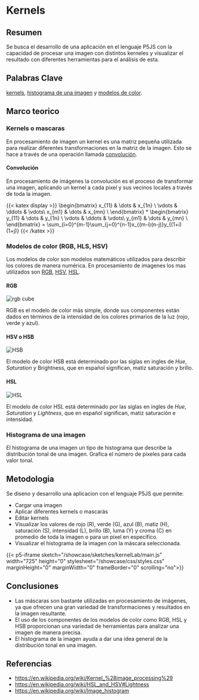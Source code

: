 
# Kernels

<script>
    function resizeIframe(obj) {
        obj.style.height = obj.contentWindow.document.documentElement.scrollHeight + 'px';
    }
</script>
 <link rel="stylesheet" type="text/css" href="/showcase/styles/styles.css" />

## Resumen
Se busca el desarrollo de una aplicación en el lenguaje P5JS con la capacidad de procesar una imagen con distintos kerneles y visualizar el resultado con diferentes herramientas para el análisis de esta.
## Palabras Clave 
[kernels](#kernels-o-mascaras), [histograma de una imagen](#histograma-de-una-imagen) y [modelos de color](#modelos-de-color-rgb-hls-hsv).
## Marco teorico
### Kernels o mascaras
En procesamiento de imagen un kernel es una matriz pequeña utilizada para realizar diferentes transformaciones en la matriz de la imagen. Esto se hace a través de una operación llamada [convolución](#convolución).

#### Convolución
En procesamiento de imágenes la convolución es el proceso de transformar una imagen, aplicando un kernel a cada pixel y sus vecinos locales a través de toda la imagen.

{{< katex display >}}
\begin{bmatrix}
   x_{11} & \dots & x_{1n} \\
   \vdots & \ddots & \vdots\\
   x_{m1} & \dots & x_{mn} \\
\end{bmatrix} * 
\begin{bmatrix}
   y_{11} & \dots & y_{1n} \\
   \vdots & \ddots & \vdots\\
   y_{m1} & \dots & y_{mn} \\
\end{bmatrix}
= \sum_{i=0}^{m-1}\sum_{j=0}^{n-1}x_{(m-i)(n-j)}y_{(1+i)(1+j)}
{{< /katex >}}

### Modelos de color (RGB, HLS, HSV)
Los modelos de color son modelos matemáticos utilizados para describir los colores de manera numérica. En procesamiento de imagenes los mas utilizados son [RGB](#rgb), [HSV](#hsv-o-hsb), [HSL](#hsl).

#### RGB
![rgb cube](https://upload.wikimedia.org/wikipedia/commons/6/65/Colorcube-1.png#floatright)

RGB es el modelo de color más simple, donde sus componentes están dados en términos de la intensidad de los colores primarios de la luz (rojo, verde y azul).
#### HSV o HSB
![HSB](https://upload.wikimedia.org/wikipedia/commons/thumb/4/4e/HSV_color_solid_cylinder.png/800px-HSV_color_solid_cylinder.png#floatright)

El modelo de color HSB está determinado por las siglas en ingles de _Hue_, _Saturation_ y Brightness, que en español significan, matiz saturación y brillo.
#### HSL
![HSL](https://upload.wikimedia.org/wikipedia/commons/thumb/3/35/HSL_color_solid_cylinder.png/800px-HSL_color_solid_cylinder.png#floatright)

El modelo de color HSL está determinado por las siglas en ingles de _Hue_, _Saturation_ y _Lightness_, que en español significan, matiz saturación e intensidad.

### Histograma de una imagen
El histograma de una imagen un tipo de histograma que describe la distribución tonal de una imagen. Grafica el número de pixeles para cada valor tonal.

## Metodologia
Se diseno y desarrollo una aplicacion con el lenguaje P5JS que permite:
- Cargar una imagen
- Aplicar diferentes kernels o mascarás
- Editar kernels
- Visualizar los valores de rojo (R), verde (G), azul (B), matiz (H), saturación (S), intensidad (L), brillo (B), luma (Y) y croma (C) en promedio de toda la imagen o para un pixel en específico.
- Visualizar el histograma de la imagen con la máscara seleccionada.


{{< p5-iframe sketch="/showcase/sketches/kernelLab/main.js" width="725" height="0" stylesheet="/showcase/css/styles.css" marginHeight="0" marginWidth="0" frameBorder="0" scrolling="no">}}

## Conclusiones

- Las máscaras son bastante utilizadas en procesamiento de imágenes, ya que ofrecen una gran variedad de transformaciones y resultados en la imagen resultante.
- El uso de los componentes de los modelos de color como RGB, HSL y HSB proporcionan una variedad de herramientas para analizar una imagen de manera precisa.
- El histograma de la imagen ayuda a dar una idea general de la distribución tonal en una imagen.

## Referencias

- https://en.wikipedia.org/wiki/Kernel_%28image_processing%29
- https://en.wikipedia.org/wiki/HSL_and_HSV#Lightness
- https://en.wikipedia.org/wiki/Image_histogram


